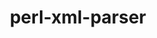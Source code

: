 ---
title: "perl-xml-parser"
layout: cache
categories: [package, develop-2025-03-23]
meta: {"compilers": ["gcc@=11.1.0", "gcc@=11.4.0"], "num_specs": 2, "num_specs_by_stack": {"data-vis-sdk": 1, "e4s": 1, "hep": 1, "root": 2}, "oss": ["ubuntu20.04", "ubuntu22.04"], "platforms": ["linux"], "stacks": ["data-vis-sdk", "e4s", "hep", "root"], "targets": ["x86_64_v3"], "versions": ["2.47"]}
spec_details: [{"compiler": "gcc@=11.1.0", "hash": "kvarxpa5yjdo4ka5lhbeega6lglutnca", "os": "ubuntu20.04", "platform": "linux", "size": "-", "stacks": ["data-vis-sdk", "root"], "target": "x86_64_v3", "variants": ["build_system=perl"], "versions": ["2.47"]}, {"compiler": "gcc@=11.4.0", "hash": "wujds3vron2ofdzvfhu5emcaz7cjnh3z", "os": "ubuntu22.04", "platform": "linux", "size": "-", "stacks": ["e4s", "hep", "root"], "target": "x86_64_v3", "variants": ["build_system=perl"], "versions": ["2.47"]}]
---